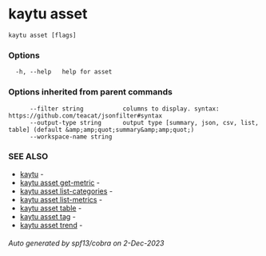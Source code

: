 # kaytu asset



```
kaytu asset [flags]
```

### Options

```
  -h, --help   help for asset
```

### Options inherited from parent commands

```
      --filter string           columns to display. syntax: https://github.com/teacat/jsonfilter#syntax
      --output-type string      output type [summary, json, csv, list, table] (default &amp;amp;quot;summary&amp;amp;quot;)
      --workspace-name string   
```

### SEE ALSO

* [kaytu](.)	 - 
* [kaytu asset get-metric](kaytu_asset_get-metric)	 - 
* [kaytu asset list-categories](kaytu_asset_list-categories)	 - 
* [kaytu asset list-metrics](kaytu_asset_list-metrics)	 - 
* [kaytu asset table](kaytu_asset_table)	 - 
* [kaytu asset tag](kaytu_asset_tag)	 - 
* [kaytu asset trend](kaytu_asset_trend)	 - 

###### Auto generated by spf13/cobra on 2-Dec-2023
